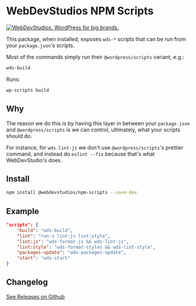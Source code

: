 # WebDevStudios NPM Scripts

<a href="https://webdevstudios.com/contact/"><img src="https://webdevstudios.com/wp-content/uploads/2018/04/wds-github-banner.png" alt="WebDevStudios. WordPress for big brands."></a>

This package, when installed, exposes `wds-*` scripts that can be run from your `package.json`'s scripts.

Most of the commands simply run their `@wordpress/scripts` variant, e.g.:

```bash
wds-build
```

Runs:

```bash
wp-scripts build
```

## Why

The reason we do this is by having this layer in between your `package.json` and `@wordpress/scripts` is we can control, ultimately, what your scripts should do.

For instance, for `wds-lint-js` we don't use `@wordpress/scripts`'s prettier command, and instead do `eslint --fix` because that's what WebDevStudio's does.

## Install

```bash
npm install @webdevstudios/npm-scripts --save-dev
```
## Example

```json
"scripts": {
    "build": "wds-build",
    "lint": "run-s lint:js lint:style",
    "lint:js": "wds-format-js && wds-lint-js",
    "lint:style": "wds-format-styles && wds-lint-style",
    "packages-update": "wds-packages-update",
    "start": "wds-start"
}
```

## Changelog 

[See Releases on Github](https://github.com/WebDevStudios/npm-scripts/releases)
